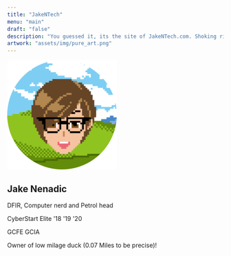 ```yaml
---
title: "JakeNTech"
menu: "main"
draft: "false"
description: "You guessed it, its the site of JakeNTech.com. Shoking right?"
artwork: "assets/img/pure_art.png"
---
```

<div class="intro_points">
    <img src="/assets/img/255_8bit.png" id="POV">
    <h2>Jake Nenadic</h2>
    <p>DFIR, Computer nerd and Petrol head</p>
    <p>CyberStart Elite '18 '19 '20</p>
    <p>GCFE GCIA</p>
    <p>Owner of low milage duck (0.07 Miles to be precise)!</p>
</div>